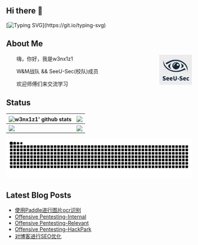 ## Hi there 👋
[![Typing SVG](https://readme-typing-svg.demolab.com?font=Fira+Code&weight=600&size=25&pause=1000&color=178AF7&background=FF26AB00&center=true&vCenter=true&width=435&lines=%E6%AC%A2%E8%BF%8E%E6%9D%A5%E5%88%B0w3nx1z1%E7%9A%84Github!)](https://git.io/typing-svg)

## About Me
<img align="right" width="88" src="res/SeeUSec.png" />
<p>&emsp;&emsp;嗨，你好，我是w3nx1z1</p>
<p>&emsp;&emsp;W&M战队 && SeeU-Sec(校队)成员</p>
<p>&emsp;&emsp;欢迎师傅们来交流学习</p>

</td></tr>

<tr><td>

## Status
| <img align="center" src="https://github-readme-stats.vercel.app/api?username=w3nx1z1&show_icons=true&theme=tokyonight&include_all_commits=true&hide_border=true" alt="w3nx1z1' github stats" /> | <img align="center" src="https://github-readme-streak-stats.herokuapp.com/?user=w3nx1z1&hide_border=true" /> |
| ------------- | ------------- |
|  <img align="center" src="https://github-readme-stats.vercel.app/api/top-langs/?username=w3nx1z1&layout=compact&hide_border=true" /> | <img align="center" src="https://github-immortality.vercel.app/api?username=w3nx1z1&layout=compact&custom_title=Week%20Coding%20Time&hide_border=true" /> |

<picture>
  <source media="(prefers-color-scheme: dark)" srcset="https://raw.githubusercontent.com/w3nx1z1/w3nx1z1/refs/heads/output/github-contribution-grid-snake-dark.svg">
  <source media="(prefers-color-scheme: light)" srcset="https://raw.githubusercontent.com/w3nx1z1/w3nx1z1/refs/heads/output/github-contribution-grid-snake.svg">
  <img alt="github contribution grid snake animation" src="https://raw.githubusercontent.com/w3nx1z1/w3nx1z1/refs/heads/output/github-contribution-grid-snake.svg">
</picture>

## Latest Blog Posts
<!-- BLOG-POST-LIST:START -->
- [使用Paddle进行图片ocr识别](http://w3nx1z1.github.io/posts/5232cfbd.html)
- [Offensive Pentesting-Internal](http://w3nx1z1.github.io/posts/80b2a484.html)
- [Offensive Pentesting-Relevant](http://w3nx1z1.github.io/posts/5c2b0906.html)
- [Offensive Pentesting-HackPark](http://w3nx1z1.github.io/posts/e55fac08.html)
- [对博客进行SEO优化](http://w3nx1z1.github.io/posts/75d05e45.html)
<!-- BLOG-POST-LIST:END -->
